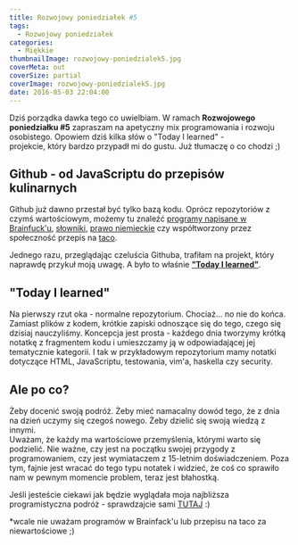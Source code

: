 ```yaml
---
title: Rozwojowy poniedziałek #5
tags:
  - Rozwojowy poniedziałek
categories:
  - Miękkie
thumbnailImage: rozwojowy-poniedzialek5.jpg
coverMeta: out
coverSize: partial
coverImage: rozwojowy-poniedzialek5.jpg
date: 2016-05-03 22:04:00
---
```

Dziś porządka dawka tego co uwielbiam. W ramach **Rozwojowego poniedziałku #5** zapraszam na apetyczny mix programowania i rozwoju osobistego. Opowiem dziś kilka słów o "Today I learned" -  
projekcie, który bardzo przypadł mi do gustu. Już tłumaczę o co chodzi ;)  
<!--more-->

## Github - od JavaScriptu do przepisów kulinarnych

Github już dawno przestał być tylko bazą kodu. Oprócz repozytoriów z czymś wartościowym, możemy tu znaleźć [programy napisane w Brainfuck'u](https://github.com/matslina/awib), [słowniki](https://github.com/adambom/dictionary), [prawo niemieckie](https://github.com/bundestag/gesetze) czy współtworzony przez społeczność przepis na [taco](https://github.com/sinker/tacofancy).  

Jednego razu, przeglądając czeluścia Githuba, trafiłam na projekt, który naprawdę przykuł moją uwagę. A było to właśnie [**"Today I learned"**](https://github.com/thoughtbot/til).  

## "Today I learned"

Na pierwszy rzut oka - normalne repozytorium. Chociaż... no nie do końca. Zamiast plików z kodem, krótkie zapiski odnoszące się do tego, czego się dzisiaj nauczyliśmy. Koncepcja jest prosta - każdego dnia tworzymy krótką notatkę z fragmentem kodu i umieszczamy ją w odpowiadającej jej tematycznie kategorii. I tak w przykładowym repozytorium mamy notatki dotyczące HTML, JavaScriptu, testowania, vim'a, haskella czy security.

## Ale po co?

Żeby docenić swoją podróż. Żeby mieć namacalny dowód tego, że z dnia na dzień uczymy się czegoś nowego. Żeby dzielić się swoją wiedzą z innymi.  
Uważam, że każdy ma wartościowe przemyślenia, którymi warto się podzielić. Nie ważne, czy jest na początku swojej przygody z programowaniem, czy jest wymiataczem z 15-letnim doświadczeniem. Poza tym, fajnie jest wracać do tego typu notatek i widzieć, że coś co sprawiło nam w pewnym momencie problem, teraz jest błahostką.  

Jeśli jesteście ciekawi jak będzie wyglądała moja najbliższa programistyczna podróż - sprawdzajcie sami [TUTAJ](https://github.com/kernelgonnapanic/todayIlearned) :)  

\*wcale nie uważam programów w Brainfack'u lub przepisu na taco za niewartościowe ;)  
